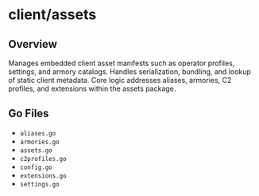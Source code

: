 # client/assets

## Overview

Manages embedded client asset manifests such as operator profiles, settings, and armory catalogs. Handles serialization, bundling, and lookup of static client metadata. Core logic addresses aliases, armories, C2 profiles, and extensions within the assets package.

## Go Files

- `aliases.go`
- `armories.go`
- `assets.go`
- `c2profiles.go`
- `config.go`
- `extensions.go`
- `settings.go`
